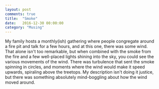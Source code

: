 ```yaml
---
layout: post
comments: true
title:  "Smoke"
date:   2016-12-30 00:00:00
category: "Musing"
---
```

My family hosts a monthly(ish) gathering where people congregate around a fire pit and talk for a few hours, and at this one, there was some wind. That alone isn't too remarkable, but when combined with the smoke from the fire and a few well-placed lights shining into the sky, you could see the various movements of the wind. There was turbulence that sent the smoke spinning in circles, and moments where the wind would make it speed upwards, spiraling above the treetops. My description isn't doing it justice, but there was something absolutely mind-boggling about how the wind moved around.

